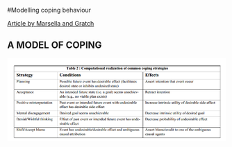 #Modelling coping behaviour 

[Article by Marsella and Gratch](http://people.ict.usc.edu/~gratch/MarsellaGratch-aamas03.pdf)


## A MODEL OF COPING

![coping strategies](modeling_coping_behaviour_table_2_coping.png)